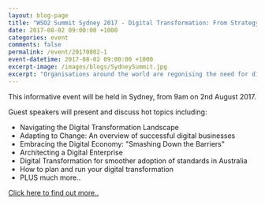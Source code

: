 ```yaml
---
layout: blog-page
title: "WSO2 Summit Sydney 2017 - Digital Transformation: From Strategy to Practice"
date: 2017-08-02 09:00:00 +1000
categories: event
comments: false
permalink: /event/20170802-1
event-datetime: 2017-08-02 09:00:00 +1000
excerpt-image: /images/blogs/SydneySummit.jpg
excerpt: "Organisations around the world are regonising the need for digital transformation to compete and thrive."
---
```



This informative event will be held in Sydney, from 9am on 2nd August 2017.

Guest speakers will present and discuss hot topics including: 

+ Navigating the Digital Transformation Landscape
+ Adapting to Change: An overview of successful digital businesses
+ Embracing the Digital Economy: "Smashing Down the Barriers"
+ Architecting a Digital Enterprise
+ Digital Transformation for smoother adoption of standards in Australia
+ How to plan and run your digital transformation
+ PLUS much more..

[Click here to find out more..](https://goo.gl/TaS2Ba)
